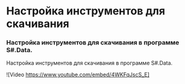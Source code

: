 # Настройка инструментов для скачивания

### Настройка инструментов для скачивания в программе S\#.Data.

Настройка инструментов для скачивания в программе S\#.Data.

![Video https://www.youtube.com/embed/4WKFqJscS_E]
